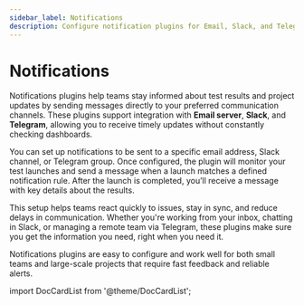 ```yaml
---
sidebar_label: Notifications
description: Configure notification plugins for Email, Slack, and Telegram in ReportPortal for real-time alerts.
---
```


# Notifications

Notifications plugins help teams stay informed about test results and project updates by sending messages directly to your preferred communication channels. These plugins support integration with **Email server**, **Slack**, and **Telegram**, allowing you to receive timely updates without constantly checking dashboards.

You can set up notifications to be sent to a specific email address, Slack channel, or Telegram group. Once configured, the plugin will monitor your test launches and send a message when a launch matches a defined notification rule. After the launch is completed, you’ll receive a message with key details about the results.

This setup helps teams react quickly to issues, stay in sync, and reduce delays in communication. Whether you're working from your inbox, chatting in Slack, or managing a remote team via Telegram, these plugins make sure you get the information you need, right when you need it.

Notifications plugins are easy to configure and work well for both small teams and large-scale projects that require fast feedback and reliable alerts.

import DocCardList from '@theme/DocCardList';

<DocCardList />
